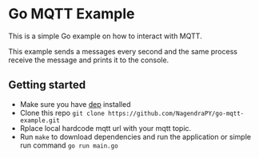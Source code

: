 # Go MQTT Example

This is a simple Go example on how to interact with MQTT.

This example sends a messages every second and the same process receive the message and prints it to the console.

## Getting started

* Make sure you have [dep](https://github.com/golang/dep) installed
* Clone this repo `git clone https://github.com/NagendraPY/go-mqtt-example.git`
* Rplace local hardcode mqtt url with your mqtt topic.
* Run `make` to download dependencies and run the application or simple run command ```go run main.go```

